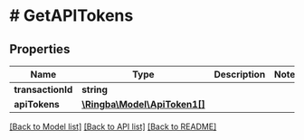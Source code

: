# # GetAPITokens

## Properties

Name | Type | Description | Notes
------------ | ------------- | ------------- | -------------
**transactionId** | **string** |  |
**apiTokens** | [**\Ringba\Model\ApiToken1[]**](ApiToken1.md) |  |

[[Back to Model list]](../../README.md#models) [[Back to API list]](../../README.md#endpoints) [[Back to README]](../../README.md)
